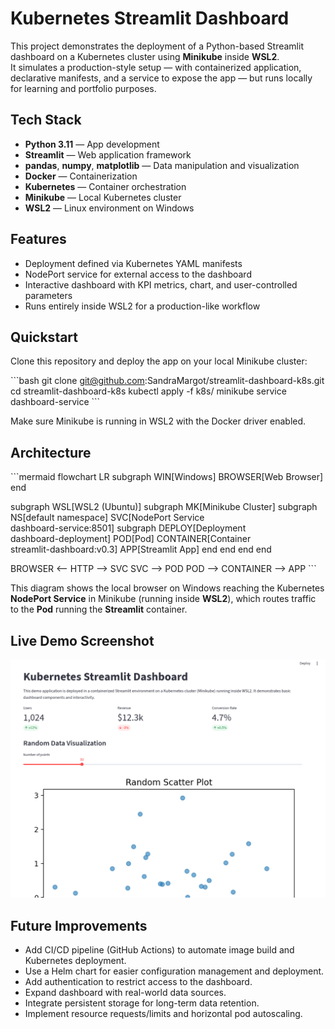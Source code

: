 # Kubernetes Streamlit Dashboard

This project demonstrates the deployment of a Python-based Streamlit dashboard on a Kubernetes cluster using **Minikube** inside **WSL2**.  
It simulates a production-style setup — with containerized application, declarative manifests, and a service to expose the app — but runs locally for learning and portfolio purposes.

## Tech Stack
- **Python 3.11** — App development
- **Streamlit** — Web application framework
- **pandas**, **numpy**, **matplotlib** — Data manipulation and visualization
- **Docker** — Containerization
- **Kubernetes** — Container orchestration
- **Minikube** — Local Kubernetes cluster
- **WSL2** — Linux environment on Windows

## Features
- Deployment defined via Kubernetes YAML manifests
- NodePort service for external access to the dashboard
- Interactive dashboard with KPI metrics, chart, and user-controlled parameters
- Runs entirely inside WSL2 for a production-like workflow

## Quickstart
Clone this repository and deploy the app on your local Minikube cluster:

\`\`\`bash
git clone git@github.com:SandraMargot/streamlit-dashboard-k8s.git
cd streamlit-dashboard-k8s
kubectl apply -f k8s/
minikube service dashboard-service
\`\`\`

Make sure Minikube is running in WSL2 with the Docker driver enabled.

## Architecture

\`\`\`mermaid
flowchart LR
  subgraph WIN[Windows]
    BROWSER[Web Browser]
  end

  subgraph WSL[WSL2 (Ubuntu)]
    subgraph MK[Minikube Cluster]
      subgraph NS[default namespace]
        SVC[NodePort Service<br/>dashboard-service:8501]
        subgraph DEPLOY[Deployment<br/>dashboard-deployment]
          POD[Pod]
          CONTAINER[Container<br/>streamlit-dashboard:v0.3]
          APP[Streamlit App]
        end
      end
    end
  end

  BROWSER <-- HTTP --> SVC
  SVC --> POD
  POD --> CONTAINER --> APP
\`\`\`

This diagram shows the local browser on Windows reaching the Kubernetes **NodePort Service** in Minikube (running inside **WSL2**), which routes traffic to the **Pod** running the **Streamlit** container.

## Live Demo Screenshot

![Dashboard Screenshot](screenshot.png)

## Future Improvements
- Add CI/CD pipeline (GitHub Actions) to automate image build and Kubernetes deployment.
- Use a Helm chart for easier configuration management and deployment.
- Add authentication to restrict access to the dashboard.
- Expand dashboard with real-world data sources.
- Integrate persistent storage for long-term data retention.
- Implement resource requests/limits and horizontal pod autoscaling.
